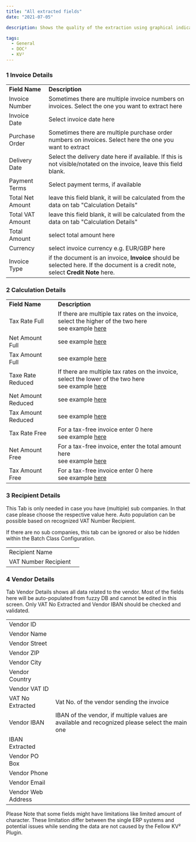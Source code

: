 ```yaml
---
title: "All extracted fields"
date: "2021-07-05"

description: Shows the quality of the extraction using graphical indicators

tags:
  - General
  - DOC²
  - KV²
---
```


### 1 Invoice Details

<table><tbody><tr><td><strong>Field Name</strong></td><td><strong>Description</strong></td></tr><tr><td>Invoice Number</td><td>Sometimes there are multiple invoice numbers on invoices. Select the one you want to extract here</td></tr><tr><td>Invoice Date</td><td>Select invoice date here</td></tr><tr><td>Purchase Order</td><td>Sometimes there are multiple purchase order numbers on invoices. Select here the one you want to extract</td></tr><tr><td>Delivery Date</td><td>Select the delivery date here if available. If this is not visible/notated on the invoice, leave this field blank.</td></tr><tr><td>Payment Terms</td><td><span class="has-inline-color has-black-color">Select payment terms, if available</span></td></tr><tr><td>Total Net Amount</td><td>leave this field blank, it will be calculated from the data on tab "Calculation Details"</td></tr><tr><td>Total VAT Amount</td><td>leave this field blank, it will be calculated from the data on tab "Calculation Details"</td></tr><tr><td>Total Amount</td><td>select total amount here</td></tr><tr><td>Currency</td><td>select invoice currency e.g. EUR/GBP here</td></tr><tr><td>Invoice Type</td><td>if the document is an invoice, <strong>Invoice</strong> should be selected here. If the document is a credit note, select <strong>Credit Note</strong> here.</td></tr></tbody></table>

### 2 Calculation Details

<table><tbody><tr><td><strong>Field Name</strong></td><td><strong>Description</strong></td></tr><tr><td>Tax Rate Full</td><td>If there are multiple tax rates on the invoice, select the higher of the two here<br>see example <a href="/doc2/fellowkv2-plugin/fellowkv2-tutorial/how-to-deal-with-different-vat-amounts/">here</a><br></td></tr><tr><td>Net Amount Full</td><td>see example <a href="/doc2/fellowkv2-plugin/fellowkv2-tutorial/how-to-deal-with-different-vat-amounts/">here</a><br></td></tr><tr><td>Tax Amount Full</td><td>see example <a href="/doc2/fellowkv2-plugin/fellowkv2-tutorial/how-to-deal-with-different-vat-amounts/">here</a><br></td></tr><tr><td>Taxe Rate Reduced</td><td>If there are multiple tax rates on the invoice, select the lower of the two here<br>see example <a href="/doc2/fellowkv2-plugin/fellowkv2-tutorial/how-to-deal-with-different-vat-amounts/">here</a><br></td></tr><tr><td>Net Amount Reduced</td><td>see example <a href="/doc2/fellowkv2-plugin/fellowkv2-tutorial/how-to-deal-with-different-vat-amounts/">here</a><br></td></tr><tr><td>Tax Amount Reduced</td><td>see example <a href="/doc2/fellowkv2-plugin/fellowkv2-tutorial/how-to-deal-with-different-vat-amounts/">here</a><br></td></tr><tr><td>Tax Rate Free</td><td>For a tax-free invoice enter 0 here<br>see example <a href="/doc2/fellowkv2-plugin/fellowkv2-tutorial/how-to-deal-with-different-vat-amounts/">here</a><br></td></tr><tr><td>Net Amount Free</td><td>For a tax-free invoice, enter the total amount here<br>see example <a href="/doc2/fellowkv2-plugin/fellowkv2-tutorial/how-to-deal-with-different-vat-amounts/">here</a><br></td></tr><tr><td>Tax Amount Free</td><td>For a tax-free invoice enter 0 here<br>see example <a href="/doc2/fellowkv2-plugin/fellowkv2-tutorial/how-to-deal-with-different-vat-amounts/">here</a><br></td></tr></tbody></table>

### 3 Recipient Details

This Tab is only needed in case you have (multiple) sub companies. In that case please choose the respective value here. Auto population can be possible based on recognized VAT Number Recipient.

If there are no sub companies, this tab can be ignored or also be hidden within the Batch Class Configuration.

<table><tbody><tr><td>Recipient Name</td><td></td></tr><tr><td>VAT Number Recipient</td><td></td></tr></tbody></table>

### 4 Vendor Details

  
Tab Vendor Details shows all data related to the vendor. Most of the fields here will be auto-populated from fuzzy DB and cannot be edited in this screen. Only VAT No Extracted and Vendor IBAN should be checked and validated.

<table><tbody><tr><td>Vendor ID</td><td></td></tr><tr><td>Vendor Name</td><td></td></tr><tr><td>Vendor Street</td><td></td></tr><tr><td>Vendor ZIP</td><td></td></tr><tr><td>Vendor City</td><td></td></tr><tr><td>Vendor Country</td><td></td></tr><tr><td>Vendor VAT ID</td><td></td></tr><tr><td>VAT No Extracted</td><td>Vat No. of the vendor sending the invoice</td></tr><tr><td>Vendor IBAN</td><td>IBAN of the vendor, if multiple values are available and recognized please select the main one</td></tr><tr><td>IBAN Extracted</td><td></td></tr><tr><td>Vendor PO Box</td><td></td></tr><tr><td>Vendor Phone</td><td></td></tr><tr><td>Vendor Email</td><td></td></tr><tr><td>Vendor Web Address</td><td></td></tr></tbody></table>

Please Note that some fields might have limitations like limited amount of character. These limitation differ between the single ERP systems and potential issues while sending the data are not caused by the Fellow KV² Plugin.
